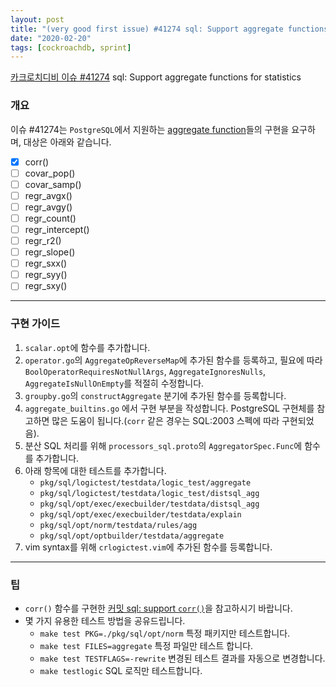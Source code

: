 ```yaml
---
layout: post
title: "(very good first issue) #41274 sql: Support aggregate functions for statistics"
date: "2020-02-20"
tags: [cockroachdb, sprint]
---
```


[카크로치디비 이슈 #41274](https://github.com/cockroachdb/cockroach/issues/41274) sql: Support aggregate functions for statistics

### 개요

이슈 #41274는 `PostgreSQL`에서 지원하는 [aggregate function](https://www.postgresql.org/docs/9.1/functions-aggregate.html)들의 구현을 요구하며, 대상은 아래와 같습니다.

<!--more-->

* [x] corr()
* [ ] covar_pop()
* [ ] covar_samp()
* [ ] regr_avgx()
* [ ] regr_avgy()
* [ ] regr_count()
* [ ] regr_intercept()
* [ ] regr_r2()
* [ ] regr_slope()
* [ ] regr_sxx()
* [ ] regr_syy()
* [ ] regr_sxy()

---

### 구현 가이드

1. `scalar.opt`에 함수를 추가합니다.
2. `operator.go`의 `AggregateOpReverseMap`에 추가된 함수를 등록하고, 필요에 따라 `BoolOperatorRequiresNotNullArgs`, `AggregateIgnoresNulls`, `AggregateIsNullOnEmpty`를 적절히 수정합니다.
3. `groupby.go`의 `constructAggregate` 분기에 추가된 함수를 등록합니다.
4. `aggregate_builtins.go` 에서 구현 부분을 작성합니다. PostgreSQL 구현체를 참고하면 많은 도움이 됩니다.(`corr` 같은 경우는 SQL:2003 스펙에 따라 구현되었음).
5. 분산 SQL 처리를 위해 `processors_sql.proto`의 `AggregatorSpec.Func`에 함수를 추가합니다.
6. 아래 항목에 대한 테스트를 추가합니다.
	- `pkg/sql/logictest/testdata/logic_test/aggregate`
	- `pkg/sql/logictest/testdata/logic_test/distsql_agg`
	- `pkg/sql/opt/exec/execbuilder/testdata/distsql_agg`
	- `pkg/sql/opt/exec/execbuilder/testdata/explain`
	- `pkg/sql/opt/norm/testdata/rules/agg`
	- `pkg/sql/opt/optbuilder/testdata/aggregate`
7. vim syntax를 위해 `crlogictest.vim`에 추가된 함수를 등록합니다.

---

### 팁

- `corr()` 함수를 구현한 [커밋 sql: support `corr()`](https://github.com/cockroachdb/cockroach/commit/865e011bb3d54989e4b46b046462af9d327091d1)을 참고하시기 바랍니다.
- 몇 가지 유용한 테스트 방법을 공유드립니다.
	- `make test PKG=./pkg/sql/opt/norm` 특정 패키지만 테스트합니다.
	- `make test FILES=aggregate` 특정 파일만 테스트 합니다.
	- `make test TESTFLAGS=-rewrite` 변경된 테스트 결과를 자동으로 변경합니다.
	- `make testlogic` SQL 로직만 테스트합니다.
